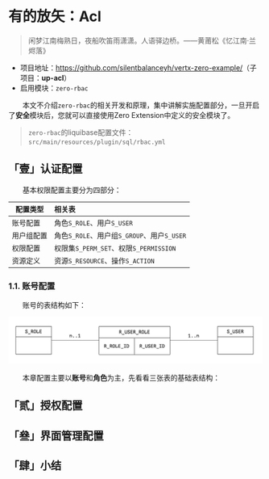 # 有的放矢：Acl

> 闲梦江南梅熟日，夜船吹笛雨潇潇。人语驿边桥。——黄莆松《忆江南·兰烬落》

* 项目地址：<https://github.com/silentbalanceyh/vertx-zero-example/>（子项目：**up-acl**）
* 启用模块：`zero-rbac`

&ensp;&ensp;&ensp;&ensp;本文不介绍`zero-rbac`的相关开发和原理，集中讲解实施配置部分，一旦开启了**安全**模块后，您就可以直接使用Zero Extension中定义的安全模块了。

> `zero-rbac`的liquibase配置文件：`src/main/resources/plugin/sql/rbac.yml`

## 「壹」认证配置

&ensp;&ensp;&ensp;&ensp;基本权限配置主要分为四部分：

|配置类型|相关表|
|---|:---|
|账号配置|角色`S_ROLE`、用户`S_USER`|
|用户组配置|角色`S_ROLE`、用户组`S_GROUP`、用户`S_USER`|
|权限配置|权限集`S_PERM_SET`、权限`S_PERMISSION`|
|资源定义|资源`S_RESOURCE`、操作`S_ACTION`|

### 1.1. 账号配置

&ensp;&ensp;&ensp;&ensp;账号的表结构如下：

![](./_image/2021-08-05/2021-08-06-11-47-32.jpg)

&ensp;&ensp;&ensp;&ensp;本章配置主要以**账号**和**角色**为主，先看看三张表的基础表结构：

## 「贰」授权配置

## 「叄」界面管理配置

## 「肆」小结